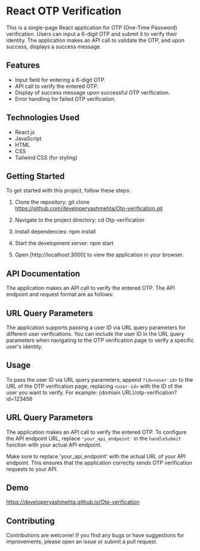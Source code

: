 # React OTP Verification

This is a single-page React application for OTP (One-Time Password) verification. Users can input a 6-digit OTP and submit it to verify their identity. The application makes an API call to validate the OTP, and upon success, displays a success message.

## Features

- Input field for entering a 6-digit OTP.
- API call to verify the entered OTP.
- Display of success message upon successful OTP verification.
- Error handling for failed OTP verification.

## Technologies Used

- React.js
- JavaScript
- HTML
- CSS
- Tailwind CSS (for styling)

## Getting Started

To get started with this project, follow these steps:

1. Clone the repository:
    git clone https://github.com/developeryashmehta/Otp-verification.git

2. Navigate to the project directory:
    cd Otp-verification

3. Install dependencies:
    npm install

4. Start the development server:
    npm start

5. Open [http://localhost:3000] to view the application in your browser.

## API Documentation

The application makes an API call to verify the entered OTP. The API endpoint and request format are as follows:

## URL Query Parameters

The application supports passing a user ID via URL query parameters for different user verifications. You can include the user ID in the URL query parameters when navigating to the OTP verification page to verify a specific user's identity.

## Usage

To pass the user ID via URL query parameters, append `?id=<user-id>` to the URL of the OTP verification page, replacing `<user-id>` with the ID of the user you want to verify. For example: {domiain URL}/otp-verification?id=123456

## URL Query Parameters

The application makes an API call to verify the entered OTP. To configure the API endpoint URL, replace `'your_api_endpoint'` in the `handleSubmit` function with your actual API endpoint.

Make sure to replace 'your_api_endpoint' with the actual URL of your API endpoint. This ensures that the application correctly sends OTP verification requests to your API.

## Demo

https://developeryashmehta.github.io/Otp-verification

## Contributing

Contributions are welcome! If you find any bugs or have suggestions for improvements, please open an issue or submit a pull request.



